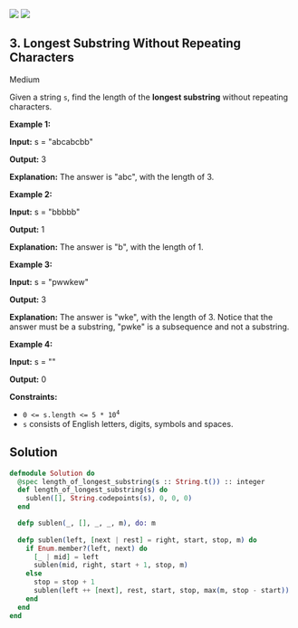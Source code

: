 [![](https://img.shields.io/github/stars/LeetCode-in-Elixir/LeetCode-in-Elixir?label=Stars&style=flat-square)](https://github.com/LeetCode-in-Elixir/LeetCode-in-Elixir)
[![](https://img.shields.io/github/forks/LeetCode-in-Elixir/LeetCode-in-Elixir?label=Fork%20me%20on%20GitHub%20&style=flat-square)](https://github.com/LeetCode-in-Elixir/LeetCode-in-Elixir/fork)

## 3\. Longest Substring Without Repeating Characters

Medium

Given a string `s`, find the length of the **longest substring** without repeating characters.

**Example 1:**

**Input:** s = "abcabcbb"

**Output:** 3

**Explanation:** The answer is "abc", with the length of 3. 

**Example 2:**

**Input:** s = "bbbbb"

**Output:** 1

**Explanation:** The answer is "b", with the length of 1. 

**Example 3:**

**Input:** s = "pwwkew"

**Output:** 3

**Explanation:** The answer is "wke", with the length of 3. Notice that the answer must be a substring, "pwke" is a subsequence and not a substring. 

**Example 4:**

**Input:** s = ""

**Output:** 0 

**Constraints:**

*   <code>0 <= s.length <= 5 * 10<sup>4</sup></code>
*   `s` consists of English letters, digits, symbols and spaces.

## Solution

```elixir
defmodule Solution do
  @spec length_of_longest_substring(s :: String.t()) :: integer
  def length_of_longest_substring(s) do
    sublen([], String.codepoints(s), 0, 0, 0)
  end

  defp sublen(_, [], _, _, m), do: m
  
  defp sublen(left, [next | rest] = right, start, stop, m) do
    if Enum.member?(left, next) do
      [_ | mid] = left
      sublen(mid, right, start + 1, stop, m)
    else
      stop = stop + 1
      sublen(left ++ [next], rest, start, stop, max(m, stop - start))
    end
  end
end
```